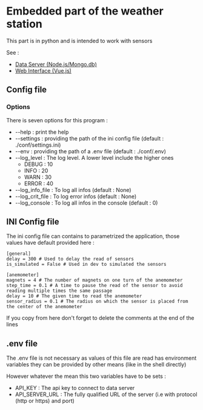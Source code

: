 # Embedded part of the weather station

This part is in python and is intended to work with sensors

See : 
 - [Data Server (Node.js/Mongo.db)](https://github.com/Pier4413/dataServerWeatherStation)
 - [Web Interface (Vue.js)](https://github.com/Pier4413/webInterfaceWeatherStation.git)

## Config file

### Options 

There is seven options for this program :

 - --help : print the help
 - --settings : providing the path of the ini config file (default : ./conf/settings.ini)
 - --env : providing the path of a .env file (default : ./conf/.env)
 - --log_level : The log level. A lower level include the higher ones
   - DEBUG : 10
   - INFO : 20
   - WARN : 30
   - ERROR : 40
 - --log_info_file : To log all infos (default : None)
 - --log_crit_file : To log error infos (default : None)
 - --log_console : To log all infos in the console (default : 0)
  
## INI Config file

The ini config file can contains to parametrized the application, those values have default provided here :

```
[general]
delay = 300 # Used to delay the read of sensors
is_simulated = False # Used in dev to simulated the sensors

[anemometer]
magnets = 4 # The number of magnets on one turn of the anemometer
step_time = 0.1 # A time to pause the read of the sensor to avoid reading multiple times the same passage
delay = 10 # The given time to read the anemometer
sensor_radius = 0.1 # The radius on which the sensor is placed from the center of the anemometer
```

If you copy from here don't forget to delete the comments at the end of the lines

## .env file

The .env file is not necessary as values of this file are read has environment variables they can be provided by other means (like in the shell directly)

However whatever the mean this two variables have to be sets :

  - API_KEY : The api key to connect to data server
  - API_SERVER_URL : The fully qualified URL of the server (i.e with protocol (http or https) and port)
